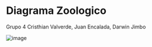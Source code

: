 # Diagrama Zoologico
Grupo 4 
Cristhian Valverde, Juan Encalada, Darwin Jimbo

![image](https://github.com/user-attachments/assets/e54cd48c-f3ad-40ba-958d-63430246988b)
